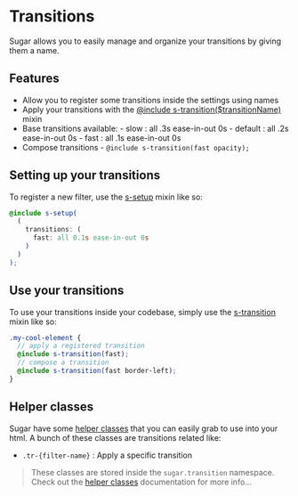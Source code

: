 # Transitions

Sugar allows you to easily manage and organize your transitions by giving them a name.

## Features

- Allow you to register some transitions inside the settings using names
- Apply your transitions with the [@include s-transition(\$transitionName)](../src/scss/core/mixins/_s-transition.md) mixin
- Base transitions available: - slow : all .3s ease-in-out 0s - default : all .2s ease-in-out 0s - fast : all .1s ease-in-out 0s
- Compose transitions - `@include s-transition(fast opacity);`

## Setting up your transitions

To register a new filter, use the [s-setup](../src/scss/core/mixins/_s-setup.md) mixin like so:

```scss
@include s-setup(
  (
    transitions: (
      fast: all 0.1s ease-in-out 0s
    )
  )
);
```

## Use your transitions

To use your transitions inside your codebase, simply use the [s-transition](../src/scss/core/mixins/_s-transition.md) mixin like so:

```scss
.my-cool-element {
  // apply a registered transition
  @include s-transition(fast);
  // compose a transition
  @include s-transition(fast border-left);
}
```

## Helper classes

Sugar have some [helper classes](helper-classes.md) that you can easily grab to use into your html. A bunch of these classes are transitions related like:

- `.tr-{filter-name}` : Apply a specific transition

> These classes are stored inside the `sugar.transition` namespace. Check out the [helper classes](helper-classes.md) documentation for more info...
